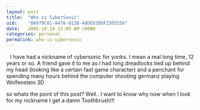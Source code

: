 ```yaml
---
layout: post
title:  "Who is CyberSonic"
uid:	"8A979C01-A478-812B-48DE83DDF23D5556"
date:   2005-10-10 11:05 AM +0000
categories: personal
permalink: who-is-cybersonic
---
```

<a href="http://photos1.blogger.com/blogger/400/255/1600/md_college1.jpg"><img style="float:left; margin:0 10px 10px 0;cursor:pointer; cursor:hand;" src="http://photos1.blogger.com/blogger/400/255/200/md_college.jpg" border="0" alt="" /></a>

I have had a nickname of cybersonic for yonks. I mean a real long time, 12 years or so.  A friend gave it to me as I had long dreadlocks tied up behind my head (looking like a certain fast game character) and a penchant for spending many hours behind the computer shooting germanz playing Wolfenstein 3D

so whats the point of this post? Well.. I want to know why now when I look for my nickname I get a damn Toothbrush!!!